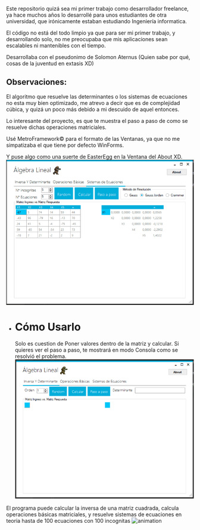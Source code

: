 Este repositorio quizá sea mi primer trabajo como desarrollador freelance, ya hace muchos años lo desarrollé para unos estudiantes de otra universidad, que irónicamente estaban estudiando Ingeniería informatica.

El código no está del todo limpio ya que para ser mi primer trabajo, y desarrollando solo, no me preocupaba que mis aplicaciones sean escalables ni mantenibles con el tiempo.

Desarrollaba con el pseudonimo de Solomon Aternus (Quien sabe por qué, cosas de la juventud en extasis XD)

## Observaciones:
El algoritmo que resuelve las determinantes o los sistemas de ecuaciones no esta muy bien optimizado, me atrevo a decir que es de complejidad cúbica, y quizá un poco más debido a mi descuido de aquel entonces.

Lo interesante del proyecto, es que te muestra el paso a paso de como se resuelve dichas operaciones matriciales.

Usé MetroFramework© para el formato de las Ventanas, ya que no me simpatizaba el que tiene por defecto WinForms.

Y puse algo como una suerte de EasterEgg en la Ventana del About XD.
![animation](Animation4.gif)

- # Cómo Usarlo

  Solo es cuestion de Poner valores dentro de la matriz y calcular. Si quieres ver el paso a paso, te mostrará en modo Consola como se resolvió el problema.
![img.png](img.png)

El programa puede calcular la inversa de una matriz cuadrada, calcula operaciones básicas matriciales, y resuelve sistemas de ecuaciones en teoria hasta de 100 ecuaciones con 100 incognitas
![animation](Animation3.gif)